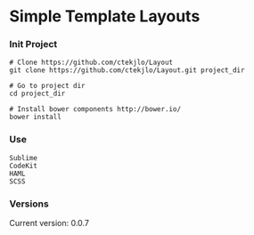 Simple Template Layouts
====

### Init Project

	# Clone https://github.com/ctekjlo/Layout
	git clone https://github.com/ctekjlo/Layout.git project_dir

	# Go to project dir
	cd project_dir

	# Install bower components http://bower.io/
	bower install

### Use

	Sublime
	CodeKit
	HAML
	SCSS

### Versions

Current version: 0.0.7